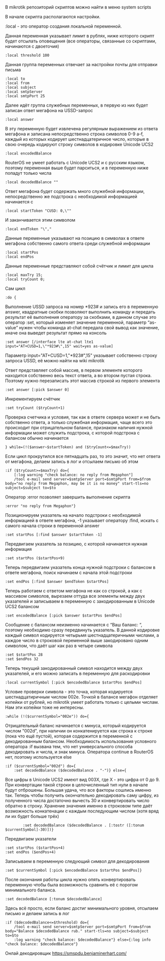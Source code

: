 В mikrotik репозиторий скриптов можно найти в меню system scripts

В начале скрипта располагаются настройки. 

:local - это оператор создания локальной переменной.

Данная переменная указывает лимит в рублях, ниже которого скрипт будет отсылать оповещения (все операторы, связанные со скриптами, начинаются с двоеточия)

	:local threshold 100

Данная группа переменных отвечает за настройки почты для отправки письма

	:local to
	:local from
	:local subject
	:local smtpServer
	:local smtpPort 25

Далее идёт группа служебных переменных, в первую из них будет записан ответ мегафона на USSD-запрос

	:local answer

В эту переменную будет извлечена регулярным выражением из ответа мегафона и записана непосредственно строка символов 0-9 a-f, каждый из которых кодирует шестнадцатеричное число, которые в свою очередь кодируют строку символов в кодировке Unicode UCS2

	:local encodedBalance

RouterOS не умеет работать с Unicode UCS2 и с русским языком, поэтому переменная выше будет парситься, и в переменную ниже попадут только числа

	:local decodedBalance ""

Ответ мегафона будет содержать много служебной информации, непосредственно же подстрока с необходимой информацией начинается с

	:local startToken "CUSD: 0,\""

И заканчивается этим символом

	:local endToken "\","

Данные переменные указывают на позицию в символах в ответе мегафона собственно самого ответа среди служебной информации

	:local startPos
	:local endPos

Данные переменные представляют собой счётчик и лимит для цикла

	:local maxTry 15;
	:local tryCount 0;

Сам цикл

	:do {

Выполнение USSD запроса на номер *923# и запись его в переменную answer, квадратные скобки позволяют выполнить команду и передать результат её выполнения оператору за скобками, в данном случае это оператор :set, который изменяет значение переменной, параметр “as-value” нужен чтобы команда at-chat передала свой вывод как значение, иначе она выведет результат прямо на консоль

	:set answer [/interface lte at-chat lte1 input="AT+CUSD=1,\"*923#\",15" wait=yes as-value]

Параметр input="AT+CUSD=1,\"*923#\",15" указывает собственно строку запроса USSD, её можно найти на wiki mikrotik

Ответ представляет собой массив, в первом элементе которого находится собственно весь текст ответа, а во втором пустая строка. Поэтому нужно перезаписать этот массив строкой из первого элемента

	:set answer [:pick $answer 0]

Инкрементируем счётчик

	:set tryCount ($tryCount+1)

Проверка счетчика и условия, так как в ответе сервера может и не быть собственно ответа, а только служебная информация, чаще всего это происходит при отрицательном балансе, признаком наличия нужной информации может служить подстрока, с которой подстрока с балансом обычно начинается 

	} while=(!($answer~$startToken) and ($tryCount<=$maxTry))

Если цикл прокрутился все пятнадцать раз, то это значит, что нет ответа от мегафона, делаем запись в лог и отсылаем письмо об этом

	:if ($tryCount>=$maxTry) do={
		[:log warning "check balance: no reply from Megaphon"]
		/tool e-mail send server=$smtpServer port=$smtpPort from=$from body="no reply from Megaphon, may be it is no money" start-tls=no subject=$subject to=$to

Оператор :error позволяет завершить выполнение скрипта

	:error "no reply from Megaphon"}

Позиционируем указатель на начало подстроки с необходимой информацией в ответе мегафона, -1 указывает оператору :find, искать с самого начала строки в переменной answer

	:set startPos [:find $answer $startToken -1]

Передвигаем указатель за позицию, с которой начинается нужная информация

	:set startPos ($startPos+9)

Теперь передвигаем указатель конца нужной подстроки с балансом в ответе мегафона, поиск начинаем с начала этой подстроки

	:set endPos [:find $answer $endToken $startPos]

Теперь работаем с ответом мегафона не как со строкой, а как с массивом символов, вырезаем оттуда все элементы между двух указателей и записываем в переменную с закодированным в Unicode UCS2 балансом

	:set encodedBalance [:pick $answer $startPos $endPos]

Сообщение с балансом неизменно начинается с “Ваш баланс: “, поэтому необходимо сразу передвинуть указатель. В данной кодировке каждый символ кодируется четырьмя шестнадцатеричными числами, а каждое число в строковой переменной выше закодировано одним символом, что даёт шаг как раз в четыре символа

	:set $startPos 28
	:set $endPos 32

Теперь текущий закодированный символ находится между двух указателей, и его можно записать в переменную для раскодировки

	:local currentSymbol [:pick $encodedBalance $startPos $endPos]

Условие проверки символа - это точка, которая кодируется шестнадцатиричным числом 002e. Точкой в балансе мегафон отделяет копейки от рублей, но mikrotik умеет работать только с целыми числам. Нам эти копейки тоже не интересны.

	:while (!($currentSymbol="002e")) do={

Отрицательный баланс начинается с минуса, который кодируется числом "002d", при наличии он конкатенируется как строка к строке (пока что ещё пустой), которая содержится в переменной с декодированным балансом. Необходимость использования условного оператора :if вызвана тем, что нет универсального способа декодировать и числа, и знак минуса. Оператора continue в RouterOS нет, поэтому используется else

	:if ($currentSymbol="002d") do={
    	:set decodedBalance ($decodedBalance . "-")} else={

Все цифры в Unicode UCS2 имеют вид 003X, где Х - это цифра от 0 до 9. При конвертации такой строки в целочисленный тип нули в начале будут отброшены. Большая удача, что все факторы сошлись именно так. Теперь чтобы получить окончательно декодировать саму цифру, из полученного числа достаточно вычесть 30 и конвертировать число обратно в строку. Хранение значения именно в строковом типе даёт возможность конкатенации с каждым последующим числом (хотя вряд ли их будет больше трёх)

        	:set decodedBalance ($decodedBalance . [:tostr ([:tonum $currentSymbol]-30)])}

Передвигаем указатели

	:set startPos ($startPos+4)
	:set endPos ($endPos+4)

Записываем в переменную следующий символ для декодирования

	:set $currentSymbol [:pick $encodedBalance $startPos $endPos]}

После окончания работы цикла нужно опять конвертировать переменную чтобы была возможность сравнить её с порогом минимального баланса.

	:set decodedBalance [:tonum $decodedBalance]

Здесь всё просто, если баланс достиг минимального уровня, отсылаем письмо и делаем запись в лог

	:if ($decodedBalance<=$threshold) do={
		/tool e-mail send server=$smtpServer port=$smtpPort from=$from body="Balance $decodedBalance rub." start-tls=no subject=$subject to=$to
		:log warning "check balance: $decodedBalance"} else={:log info "check balance: $decodedBalance"}


Онлай декодировщик https://smspdu.benjaminerhart.com/
